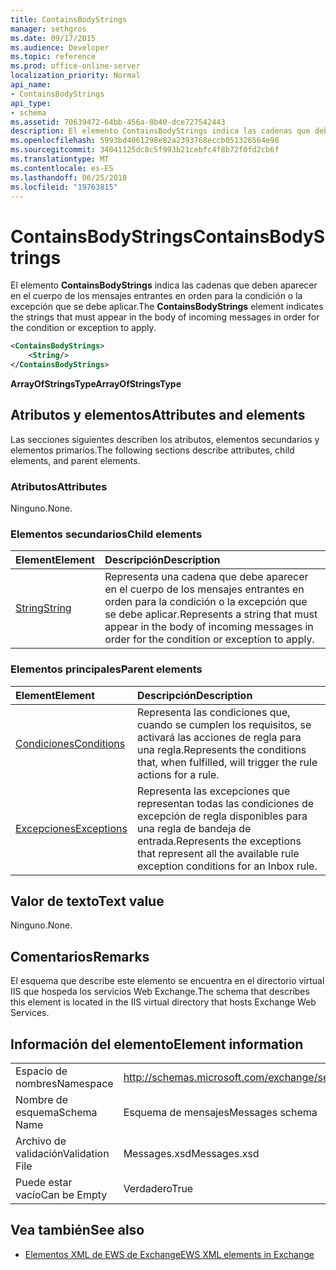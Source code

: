 ```yaml
---
title: ContainsBodyStrings
manager: sethgros
ms.date: 09/17/2015
ms.audience: Developer
ms.topic: reference
ms.prod: office-online-server
localization_priority: Normal
api_name:
- ContainsBodyStrings
api_type:
- schema
ms.assetid: 70639472-64bb-456a-8b40-dce727542443
description: El elemento ContainsBodyStrings indica las cadenas que deben aparecer en el cuerpo de los mensajes entrantes en orden para la condición o la excepción que se debe aplicar.
ms.openlocfilehash: 5993bd4061298e82a2393768eccb051326564e98
ms.sourcegitcommit: 34041125dc8c5f993b21cebfc4f8b72f0fd2cb6f
ms.translationtype: MT
ms.contentlocale: es-ES
ms.lasthandoff: 06/25/2018
ms.locfileid: "19763815"
---
```

# <a name="containsbodystrings"></a><span data-ttu-id="f9c54-103">ContainsBodyStrings</span><span class="sxs-lookup"><span data-stu-id="f9c54-103">ContainsBodyStrings</span></span>

<span data-ttu-id="f9c54-104">El elemento **ContainsBodyStrings** indica las cadenas que deben aparecer en el cuerpo de los mensajes entrantes en orden para la condición o la excepción que se debe aplicar.</span><span class="sxs-lookup"><span data-stu-id="f9c54-104">The **ContainsBodyStrings** element indicates the strings that must appear in the body of incoming messages in order for the condition or exception to apply.</span></span> 
  
```XML
<ContainsBodyStrings>
    <String/>
</ContainsBodyStrings>
```

 <span data-ttu-id="f9c54-105">**ArrayOfStringsType**</span><span class="sxs-lookup"><span data-stu-id="f9c54-105">**ArrayOfStringsType**</span></span>
## <a name="attributes-and-elements"></a><span data-ttu-id="f9c54-106">Atributos y elementos</span><span class="sxs-lookup"><span data-stu-id="f9c54-106">Attributes and elements</span></span>

<span data-ttu-id="f9c54-107">Las secciones siguientes describen los atributos, elementos secundarios y elementos primarios.</span><span class="sxs-lookup"><span data-stu-id="f9c54-107">The following sections describe attributes, child elements, and parent elements.</span></span>
  
### <a name="attributes"></a><span data-ttu-id="f9c54-108">Atributos</span><span class="sxs-lookup"><span data-stu-id="f9c54-108">Attributes</span></span>

<span data-ttu-id="f9c54-109">Ninguno.</span><span class="sxs-lookup"><span data-stu-id="f9c54-109">None.</span></span>
  
### <a name="child-elements"></a><span data-ttu-id="f9c54-110">Elementos secundarios</span><span class="sxs-lookup"><span data-stu-id="f9c54-110">Child elements</span></span>

|<span data-ttu-id="f9c54-111">**Element**</span><span class="sxs-lookup"><span data-stu-id="f9c54-111">**Element**</span></span>|<span data-ttu-id="f9c54-112">**Descripción**</span><span class="sxs-lookup"><span data-stu-id="f9c54-112">**Description**</span></span>|
|:-----|:-----|
|[<span data-ttu-id="f9c54-113">String</span><span class="sxs-lookup"><span data-stu-id="f9c54-113">String</span></span>](string.md) <br/> |<span data-ttu-id="f9c54-114">Representa una cadena que debe aparecer en el cuerpo de los mensajes entrantes en orden para la condición o la excepción que se debe aplicar.</span><span class="sxs-lookup"><span data-stu-id="f9c54-114">Represents a string that must appear in the body of incoming messages in order for the condition or exception to apply.</span></span>  <br/> |
   
### <a name="parent-elements"></a><span data-ttu-id="f9c54-115">Elementos principales</span><span class="sxs-lookup"><span data-stu-id="f9c54-115">Parent elements</span></span>

|<span data-ttu-id="f9c54-116">**Element**</span><span class="sxs-lookup"><span data-stu-id="f9c54-116">**Element**</span></span>|<span data-ttu-id="f9c54-117">**Descripción**</span><span class="sxs-lookup"><span data-stu-id="f9c54-117">**Description**</span></span>|
|:-----|:-----|
|[<span data-ttu-id="f9c54-118">Condiciones</span><span class="sxs-lookup"><span data-stu-id="f9c54-118">Conditions</span></span>](conditions.md) <br/> |<span data-ttu-id="f9c54-119">Representa las condiciones que, cuando se cumplen los requisitos, se activará las acciones de regla para una regla.</span><span class="sxs-lookup"><span data-stu-id="f9c54-119">Represents the conditions that, when fulfilled, will trigger the rule actions for a rule.</span></span>  <br/> |
|[<span data-ttu-id="f9c54-120">Excepciones</span><span class="sxs-lookup"><span data-stu-id="f9c54-120">Exceptions</span></span>](exceptions.md) <br/> |<span data-ttu-id="f9c54-121">Representa las excepciones que representan todas las condiciones de excepción de regla disponibles para una regla de bandeja de entrada.</span><span class="sxs-lookup"><span data-stu-id="f9c54-121">Represents the exceptions that represent all the available rule exception conditions for an Inbox rule.</span></span>  <br/> |
   
## <a name="text-value"></a><span data-ttu-id="f9c54-122">Valor de texto</span><span class="sxs-lookup"><span data-stu-id="f9c54-122">Text value</span></span>

<span data-ttu-id="f9c54-123">Ninguno.</span><span class="sxs-lookup"><span data-stu-id="f9c54-123">None.</span></span>
  
## <a name="remarks"></a><span data-ttu-id="f9c54-124">Comentarios</span><span class="sxs-lookup"><span data-stu-id="f9c54-124">Remarks</span></span>

<span data-ttu-id="f9c54-125">El esquema que describe este elemento se encuentra en el directorio virtual IIS que hospeda los servicios Web Exchange.</span><span class="sxs-lookup"><span data-stu-id="f9c54-125">The schema that describes this element is located in the IIS virtual directory that hosts Exchange Web Services.</span></span>
  
## <a name="element-information"></a><span data-ttu-id="f9c54-126">Información del elemento</span><span class="sxs-lookup"><span data-stu-id="f9c54-126">Element information</span></span>

|||
|:-----|:-----|
|<span data-ttu-id="f9c54-127">Espacio de nombres</span><span class="sxs-lookup"><span data-stu-id="f9c54-127">Namespace</span></span>  <br/> |http://schemas.microsoft.com/exchange/services/2006/messages  <br/> |
|<span data-ttu-id="f9c54-128">Nombre de esquema</span><span class="sxs-lookup"><span data-stu-id="f9c54-128">Schema Name</span></span>  <br/> |<span data-ttu-id="f9c54-129">Esquema de mensajes</span><span class="sxs-lookup"><span data-stu-id="f9c54-129">Messages schema</span></span>  <br/> |
|<span data-ttu-id="f9c54-130">Archivo de validación</span><span class="sxs-lookup"><span data-stu-id="f9c54-130">Validation File</span></span>  <br/> |<span data-ttu-id="f9c54-131">Messages.xsd</span><span class="sxs-lookup"><span data-stu-id="f9c54-131">Messages.xsd</span></span>  <br/> |
|<span data-ttu-id="f9c54-132">Puede estar vacío</span><span class="sxs-lookup"><span data-stu-id="f9c54-132">Can be Empty</span></span>  <br/> |<span data-ttu-id="f9c54-133">Verdadero</span><span class="sxs-lookup"><span data-stu-id="f9c54-133">True</span></span>  <br/> |
   
## <a name="see-also"></a><span data-ttu-id="f9c54-134">Vea también</span><span class="sxs-lookup"><span data-stu-id="f9c54-134">See also</span></span>



- [<span data-ttu-id="f9c54-135">Elementos XML de EWS de Exchange</span><span class="sxs-lookup"><span data-stu-id="f9c54-135">EWS XML elements in Exchange</span></span>](ews-xml-elements-in-exchange.md)

